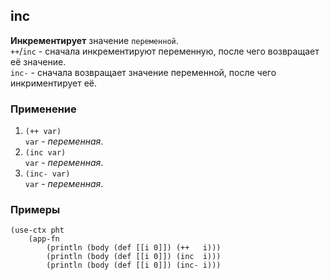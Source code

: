 ## inc
__Инкрементирует__ значение `переменной`.<br>
`++`/`inc` - сначала инкрементируют переменную, после чего возвращает её значение.<br>
`inc-` - сначала возвращает значение переменной, после чего инкриментирует её.

### Применение

1. `(++ var)`<br>
`var` - _переменная_.
2. `(inc var)`<br>
`var` - _переменная_.
3. `(inc- var)`<br>
`var` - _переменная_.

### Примеры

```pihta
(use-ctx pht
    (app-fn
        (println (body (def [[i 0]]) (++   i)))
        (println (body (def [[i 0]]) (inc  i)))
        (println (body (def [[i 0]]) (inc- i)))
```